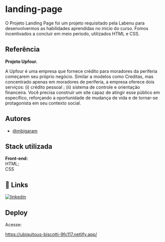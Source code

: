 
# landing-page


O Projeto Landing Page foi um projeto requisitado pela Labenu para desenvolvermos as habilidades aprendidas no inicio do curso. Fomos incentivados a concluir em meio periodo, utilizados HTML e CSS.
## Referência

**Projeto Upfour.**

A Upfour é uma empresa que fornece crédito para moradores da periferia começarem seu próprio negócio. Similar a modelos como Creditas, mas concentrado apenas em moradores de periferia, a empresa oferece dois serviços: (i) crédito pessoal ; (ii) sistema de controle e orientação financeira. Você precisa construir um site capaz de atingir esse público em específico, reforçando a oportunidade de mudança de vida e de tornar-se protagonista em seu contexto social.
 


## Autores

- [@mbigaram](https://github.com/mbigaram)



## Stack utilizada

**Front-end:**  
HTML;  
CSS



## 🔗 Links
[![linkedin](https://img.shields.io/badge/linkedin-0A66C2?style=for-the-badge&logo=linkedin&logoColor=white)](https://www.linkedin.com/in/marcelo-bigaram/)


## Deploy

Acesse:

https://ubiquitous-biscotti-9fc117.netlify.app/



 


